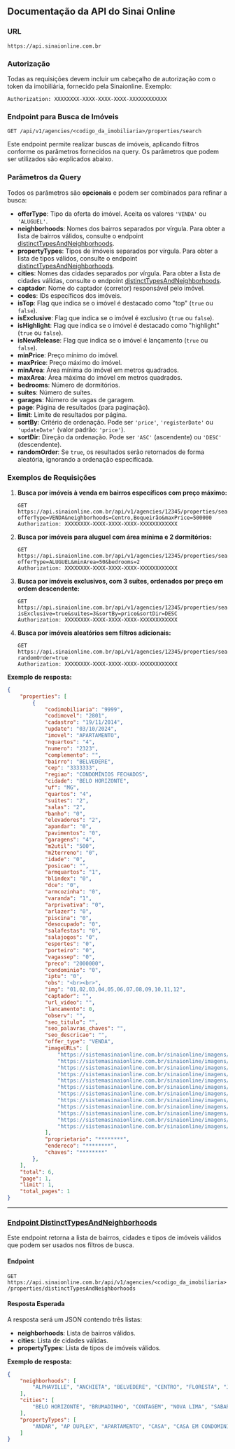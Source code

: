 ## Documentação da API do Sinai Online

### **URL**
`https://api.sinaionline.com.br`


### **Autorização**  
Todas as requisições devem incluir um cabeçalho de autorização com o token da imobiliária, fornecido pela Sinaionline. Exemplo:

```
Authorization: XXXXXXXX-XXXX-XXXX-XXXX-XXXXXXXXXXXX
```

### **Endpoint para Busca de Imóveis**  
`GET /api/v1/agencies/<codigo_da_imobiliaria>/properties/search`

Este endpoint permite realizar buscas de imóveis, aplicando filtros conforme os parâmetros fornecidos na query. Os parâmetros que podem ser utilizados são explicados abaixo.

### **Parâmetros da Query**  
Todos os parâmetros são **opcionais** e podem ser combinados para refinar a busca:

- **offerType**: Tipo da oferta do imóvel. Aceita os valores `'VENDA'` ou `'ALUGUEL'`.
- **neighborhoods**: Nomes dos bairros separados por vírgula. Para obter a lista de bairros válidos, consulte o endpoint [distinctTypesAndNeighborhoods](#distincttypesandneighborhoods).
- **propertyTypes**: Tipos de imóveis separados por vírgula. Para obter a lista de tipos válidos, consulte o endpoint [distinctTypesAndNeighborhoods](#distincttypesandneighborhoods).
- **cities**: Nomes das cidades separados por vírgula. Para obter a lista de cidades válidas, consulte o endpoint [distinctTypesAndNeighborhoods](#distincttypesandneighborhoods).
- **captador**: Nome do captador (corretor) responsável pelo imóvel.
- **codes**: IDs específicos dos imóveis.
- **isTop**: Flag que indica se o imóvel é destacado como "top" (`true` ou `false`).
- **isExclusive**: Flag que indica se o imóvel é exclusivo (`true` ou `false`).
- **isHighlight**: Flag que indica se o imóvel é destacado como "highlight" (`true` ou `false`).
- **isNewRelease**: Flag que indica se o imóvel é lançamento (`true` ou `false`).
- **minPrice**: Preço mínimo do imóvel.
- **maxPrice**: Preço máximo do imóvel.
- **minArea**: Área mínima do imóvel em metros quadrados.
- **maxArea**: Área máxima do imóvel em metros quadrados.
- **bedrooms**: Número de dormitórios.
- **suites**: Número de suítes.
- **garages**: Número de vagas de garagem.
- **page**: Página de resultados (para paginação).
- **limit**: Limite de resultados por página.
- **sortBy**: Critério de ordenação. Pode ser `'price'`, `'registerDate'` ou `'updateDate'` (valor padrão: `'price'`).
- **sortDir**: Direção da ordenação. Pode ser `'ASC'` (ascendente) ou `'DESC'` (descendente).
- **randomOrder**: Se `true`, os resultados serão retornados de forma aleatória, ignorando a ordenação especificada.

### **Exemplos de Requisições**

1. **Busca por imóveis à venda em bairros específicos com preço máximo:**
   ```http
   GET https://api.sinaionline.com.br/api/v1/agencies/12345/properties/search?offerType=VENDA&neighborhoods=Centro,Boqueirão&maxPrice=500000
   Authorization: XXXXXXXX-XXXX-XXXX-XXXX-XXXXXXXXXXXX
   ```

2. **Busca por imóveis para aluguel com área mínima e 2 dormitórios:**
   ```http
   GET https://api.sinaionline.com.br/api/v1/agencies/12345/properties/search?offerType=ALUGUEL&minArea=50&bedrooms=2
   Authorization: XXXXXXXX-XXXX-XXXX-XXXX-XXXXXXXXXXXX
   ```

3. **Busca por imóveis exclusivos, com 3 suítes, ordenados por preço em ordem descendente:**
   ```http
   GET https://api.sinaionline.com.br/api/v1/agencies/12345/properties/search?isExclusive=true&suites=3&sortBy=price&sortDir=DESC
   Authorization: XXXXXXXX-XXXX-XXXX-XXXX-XXXXXXXXXXXX
   ```

4. **Busca por imóveis aleatórios sem filtros adicionais:**
   ```http
   GET https://api.sinaionline.com.br/api/v1/agencies/12345/properties/search?randomOrder=true
   Authorization: XXXXXXXX-XXXX-XXXX-XXXX-XXXXXXXXXXXX
   ```

**Exemplo de resposta:**
```json
{
    "properties": [
        {
            "codimobiliaria": "9999",
            "codimovel": "2801",
            "cadastro": "19/11/2014",
            "update": "03/10/2024",
            "imovel": "APARTAMENTO",
            "nquartos": "4",
            "numero": "2323",
            "complemento": "",
            "bairro": "BELVEDERE",
            "cep": "3333333",
            "regiao": "CONDOMÍNIOS FECHADOS",
            "cidade": "BELO HORIZONTE",
            "uf": "MG",
            "quartos": "4",
            "suites": "2",
            "salas": "2",
            "banho": "0",
            "elevadores": "2",
            "apandar": "0",
            "pavimentos": "0",
            "garagens": "4",
            "m2util": "500",
            "m2terreno": "0",
            "idade": "0",
            "posicao": "",
            "armquartos": "1",
            "blindex": "0",
            "dce": "0",
            "armcozinha": "0",
            "varanda": "1",
            "arprivativa": "0",
            "arlazer": "0",
            "piscina": "0",
            "desocupado": "0",
            "salafestas": "0",
            "salajogos": "0",
            "esportes": "0",
            "porteiro": "0",
            "vagassep": "0",
            "preco": "2000000",
            "condominio": "0",
            "iptu": "0",
            "obs": "<br><br>",
            "img": "01,02,03,04,05,06,07,08,09,10,11,12",
            "captador": "",
            "url_video": "",
            "lancamento": 0,
            "observ": "",
            "seo_titulo": "",
            "seo_palavras_chaves": "",
            "seo_descricao": "",
            "offer_type": "VENDA",
            "imageURLs": [
                "https://sistemasinaionline.com.br/sinaionline/imagens/9999_2801_01.jpg",
                "https://sistemasinaionline.com.br/sinaionline/imagens/9999_2801_02.jpg",
                "https://sistemasinaionline.com.br/sinaionline/imagens/9999_2801_03.jpg",
                "https://sistemasinaionline.com.br/sinaionline/imagens/9999_2801_04.jpg",
                "https://sistemasinaionline.com.br/sinaionline/imagens/9999_2801_05.jpg",
                "https://sistemasinaionline.com.br/sinaionline/imagens/9999_2801_06.jpg",
                "https://sistemasinaionline.com.br/sinaionline/imagens/9999_2801_07.jpg",
                "https://sistemasinaionline.com.br/sinaionline/imagens/9999_2801_08.jpg",
                "https://sistemasinaionline.com.br/sinaionline/imagens/9999_2801_09.jpg",
                "https://sistemasinaionline.com.br/sinaionline/imagens/9999_2801_10.jpg",
                "https://sistemasinaionline.com.br/sinaionline/imagens/9999_2801_11.jpg",
                "https://sistemasinaionline.com.br/sinaionline/imagens/9999_2801_12.jpg"
            ],
            "proprietario": "********",
            "endereco": "********",
            "chaves": "********"
        },
    ],
    "total": 6,
    "page": 1,
    "limit": 1,
    "total_pages": 1
}
```

---

### **[Endpoint DistinctTypesAndNeighborhoods](#distincttypesandneighborhoods)**

Este endpoint retorna a lista de bairros, cidades e tipos de imóveis válidos que podem ser usados nos filtros de busca.

#### **Endpoint**  
`GET https://api.sinaionline.com.br/api/v1/agencies/<codigo_da_imobiliaria>/properties/distinctTypesAndNeighborhoods`

#### **Resposta Esperada**

A resposta será um JSON contendo três listas:

- **neighborhoods**: Lista de bairros válidos.
- **cities**: Lista de cidades válidas.
- **propertyTypes**: Lista de tipos de imóveis válidos.

**Exemplo de resposta:**
```json
{
    "neighborhoods": [
        "ALPHAVILLE", "ANCHIETA", "BELVEDERE", "CENTRO", "FLORESTA", "JARDINS DAS MANGABEIRAS", "MANGABEIRAS", "SAVASSI", "VALE DO SERENO"
    ],
    "cities": [
        "BELO HORIZONTE", "BRUMADINHO", "CONTAGEM", "NOVA LIMA", "SABARA"
    ],
    "propertyTypes": [
        "ANDAR", "AP DUPLEX", "APARTAMENTO", "CASA", "CASA EM CONDOMINIO", "COBERTURA", "LOJA", "PREDIO COMERCIAL"
    ]
}
```
